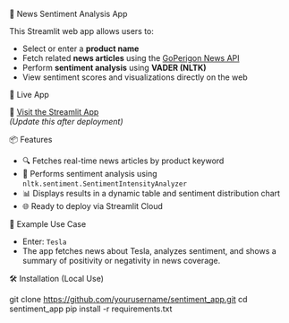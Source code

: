 📰 News Sentiment Analysis App

This Streamlit web app allows users to:
- Select or enter a **product name**
- Fetch related **news articles** using the [GoPerigon News API](https://docs.goperigon.com/)
- Perform **sentiment analysis** using **VADER (NLTK)**
- View sentiment scores and visualizations directly on the web


🚀 Live App

🔗 [Visit the Streamlit App](https://your-streamlit-url.streamlit.app)  
*(Update this after deployment)*


📦 Features

- 🔍 Fetches real-time news articles by product keyword
- 🤖 Performs sentiment analysis using `nltk.sentiment.SentimentIntensityAnalyzer`
- 📊 Displays results in a dynamic table and sentiment distribution chart
- 🌐 Ready to deploy via Streamlit Cloud



🧪 Example Use Case

- Enter: `Tesla`
- The app fetches news about Tesla, analyzes sentiment, and shows a summary of positivity or negativity in news coverage.



🛠️ Installation (Local Use)


git clone https://github.com/yourusername/sentiment_app.git
cd sentiment_app
pip install -r requirements.txt
